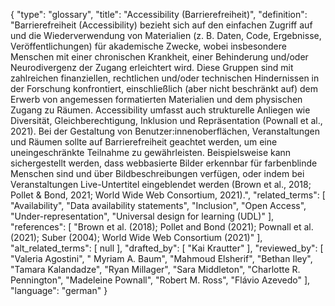 {
    "type": "glossary",
    "title": "Accessibility (Barrierefreiheit)",
    "definition": "Barrierefreiheit (Accessibility) bezieht sich auf den einfachen Zugriff auf und die Wiederverwendung von Materialien (z. B. Daten, Code, Ergebnisse, Veröffentlichungen) für akademische Zwecke, wobei insbesondere Menschen mit einer chronischen Krankheit, einer Behinderung und/oder Neurodivergenz der Zugang erleichtert wird. Diese Gruppen sind mit zahlreichen finanziellen, rechtlichen und/oder technischen Hindernissen in der Forschung konfrontiert, einschließlich (aber nicht beschränkt auf) dem Erwerb von angemessen formatierten Materialien und dem physischen Zugang zu Räumen. Accessibility umfasst auch strukturelle Anliegen wie Diversität, Gleichberechtigung, Inklusion und Repräsentation (Pownall et al., 2021). Bei der Gestaltung von Benutzer:innenoberflächen, Veranstaltungen und Räumen sollte auf Barrierefreiheit geachtet werden, um eine uneingeschränkte Teilnahme zu gewährleisten. Beispielsweise kann sichergestellt werden, dass webbasierte Bilder erkennbar für farbenblinde Menschen sind und über Bildbeschreibungen verfügen, oder indem bei Veranstaltungen Live-Untertitel eingeblendet werden (Brown et al., 2018; Pollet & Bond, 2021; World Wide Web Consortium, 2021).",
    "related_terms": [
        "Availability",
        "Data availability statements",
        "Inclusion",
        "Open Access",
        "Under-representation",
        "Universal design for learning (UDL)"
    ],
    "references": [
        "Brown et al. (2018); Pollet and Bond (2021); Pownall et al. (2021); Suber (2004); World Wide Web Consortium (2021)"
    ],
    "alt_related_terms": [
        null
    ],
    "drafted_by": [
        "Kai Krautter"
    ],
    "reviewed_by": [
        "Valeria Agostini",
        " Myriam A. Baum",
        "Mahmoud Elsherif",
        "Bethan Iley",
        "Tamara Kalandadze",
        "Ryan Millager",
        "Sara Middleton",
        "Charlotte R. Pennington",
        "Madeleine Pownall",
        "Robert M. Ross",
        "Flávio Azevedo"
    ],
    "language": "german"
}
